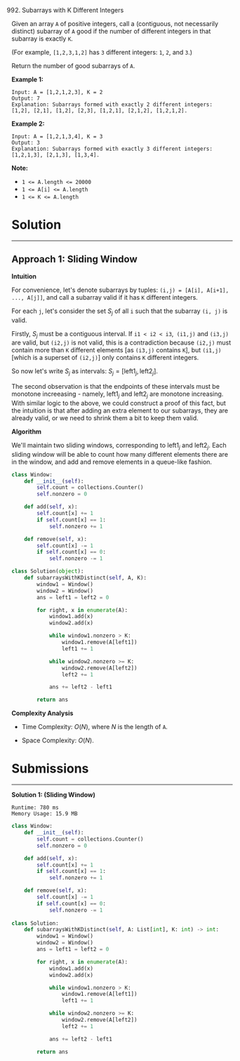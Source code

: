 992. Subarrays with K Different Integers

Given an array `A` of positive integers, call a (contiguous, not necessarily distinct) subarray of `A` good if the number of different integers in that subarray is exactly `K`.

(For example, `[1,2,3,1,2]` has `3` different integers: `1`, `2`, and `3`.)

Return the number of good subarrays of `A`.

 

**Example 1:**
```
Input: A = [1,2,1,2,3], K = 2
Output: 7
Explanation: Subarrays formed with exactly 2 different integers: [1,2], [2,1], [1,2], [2,3], [1,2,1], [2,1,2], [1,2,1,2].
```

**Example 2:**
```
Input: A = [1,2,1,3,4], K = 3
Output: 3
Explanation: Subarrays formed with exactly 3 different integers: [1,2,1,3], [2,1,3], [1,3,4].
``` 

**Note:**

* `1 <= A.length <= 20000`
* `1 <= A[i] <= A.length`
* `1 <= K <= A.length`

# Solution
---
## Approach 1: Sliding Window
**Intuition**

For convenience, let's denote subarrays by tuples: `(i,j) = [A[i], A[i+1], ..., A[j]]`, and call a subarray valid if it has `K` different integers.

For each `j`, let's consider the set $S_j$ of all `i` such that the subarray `(i, j)` is valid.

Firstly, $S_j$ must be a contiguous interval. If `i1 < i2 < i3`,` (i1,j)` and `(i3,j)` are valid, but `(i2,j)` is not valid, this is a contradiction because `(i2,j)` must contain more than `K` different elements [as `(i3,j)` contains `K`], but `(i1,j)` [which is a superset of `(i2,j)`] only contains `K` different integers.

So now let's write $S_j$ as intervals: $S_j = [\text{left1}_j, \text{left2}_j]$.

The second observation is that the endpoints of these intervals must be monotone increeasing - namely, $\text{left1}_j$ and $\text{left2}_j$ are monotone increasing. With similar logic to the above, we could construct a proof of this fact, but the intuition is that after adding an extra element to our subarrays, they are already valid, or we need to shrink them a bit to keep them valid.

**Algorithm**

We'll maintain two sliding windows, corresponding to $\text{left1}_j$ and $\text{left2}_j$. Each sliding window will be able to count how many different elements there are in the window, and add and remove elements in a queue-like fashion.

```python
class Window:
    def __init__(self):
        self.count = collections.Counter()
        self.nonzero = 0

    def add(self, x):
        self.count[x] += 1
        if self.count[x] == 1:
            self.nonzero += 1

    def remove(self, x):
        self.count[x] -= 1
        if self.count[x] == 0:
            self.nonzero -= 1

class Solution(object):
    def subarraysWithKDistinct(self, A, K):
        window1 = Window()
        window2 = Window()
        ans = left1 = left2 = 0

        for right, x in enumerate(A):
            window1.add(x)
            window2.add(x)

            while window1.nonzero > K:
                window1.remove(A[left1])
                left1 += 1

            while window2.nonzero >= K:
                window2.remove(A[left2])
                left2 += 1

            ans += left2 - left1

        return ans
```

**Complexity Analysis**

* Time Complexity: $O(N)$, where $N$ is the length of `A`.

* Space Complexity: $O(N)$.

# Submissions
---
**Solution 1: (Sliding Window)**
```
Runtime: 780 ms
Memory Usage: 15.9 MB
```
```python
class Window:
    def __init__(self):
        self.count = collections.Counter()
        self.nonzero = 0

    def add(self, x):
        self.count[x] += 1
        if self.count[x] == 1:
            self.nonzero += 1

    def remove(self, x):
        self.count[x] -= 1
        if self.count[x] == 0:
            self.nonzero -= 1
            
class Solution:
    def subarraysWithKDistinct(self, A: List[int], K: int) -> int:
        window1 = Window()
        window2 = Window()
        ans = left1 = left2 = 0

        for right, x in enumerate(A):
            window1.add(x)
            window2.add(x)

            while window1.nonzero > K:
                window1.remove(A[left1])
                left1 += 1

            while window2.nonzero >= K:
                window2.remove(A[left2])
                left2 += 1

            ans += left2 - left1

        return ans
```